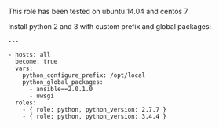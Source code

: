 This role has been tested on ubuntu 14.04 and centos 7

Install python 2 and 3 with custom prefix and global packages:
```
---

- hosts: all
  become: true
  vars:
    python_configure_prefix: /opt/local
    python_global_packages:
      - ansible==2.0.1.0
      - uwsgi
  roles:
    - { role: python, python_version: 2.7.7 }
    - { role: python, python_version: 3.4.4 }
```
